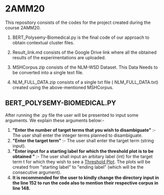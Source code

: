 # 2AMM20
This repository consists of the codes for the project created during the course 2AMM20.

  1) BERT_Polysemy-Biomedical.py is the final code of our approach to obtain contextual cluster files.

  2) Result_link.md consists of the Google Drive link where all the obtained results of the experimentations are uploaded.

  3) MSHCorpus.zip consists of the NLM-WSD Dataset. This Data Needs to be converted into a single text file.

  4) NLM_FULL_DATA.zip consists of a single txt file ( NLM_FULL_DATA.txt) created using the above-mentioned MSHCorpus.
  
## BERT_POLYSEMY-BIOMEDICAL.PY
After running the .py file the user will be presented to input some arguments. We explain these arguments below:-
1) **"Enter the number of target terms that you wish to disambiguate"** :- The user shall enter the integer terms planned to disambiguate.
2) **"Enter the target term"** :- The user shall enter the target term (string input).
3) **"Enter input for a starting label for which the threshold plot is to be obtained "** :- The user shall input an arbitary label (int) for the target term t for which they wish to see a [Threshold Plot](https://github.com/a-moharil/2AMM20/blob/main/cold_1_cluster1__label_37_scatter.png). The plots will be created from "starting label" to "ending label" (which will be the consecutive argument). 
4) **It is recommended for the user to kindly change the directory input in the line 152 to run the code also to mention their respective corpus in line 148.**

